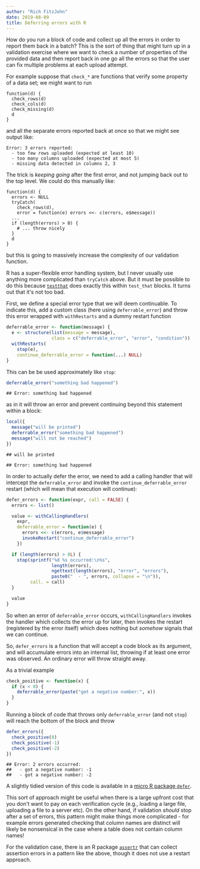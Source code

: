 ```yaml
---
author: "Rich FitzJohn"
date: 2019-08-09
title: Deferring errors with R
---
```


How do you run a block of code and collect up all the errors in order to report them back in a batch?  This is the sort of thing that might turn up in a validation exercise where we want to check a number of properties of the provided data and then report back in one go all the errors so that the user can fix multiple problems at each upload attempt.




For example suppose that `check_*` are functions that verify some property of a data set; we might want to run

```
function(d) {
  check_rows(d)
  check_cols(d)
  check_missing(d)
  d
}
```

and all the separate errors reported back at once so that we might see output like:

```
Error: 3 errors reported:
  - too few rows uploaded (expected at least 10)
  - too many columns uploaded (expected at most 5)
  - missing data detected in columns 2, 3
```

The trick is _keeping going_ after the first error, and not jumping back out to the top level.  We could do this manually like:

```
function(d) {
  errors <- NULL
  tryCatch(
    check_rows(d),
    error = function(e) errors <<- c(errors, e$message))
  ...
  if (length(errors) > 0) {
    # ... throw nicely
  }
  d
}
```

but this is going to massively increase the complexity of our validation function.

R has a super-flexible error handling system, but I never usually use anything more complicated than `tryCatch` above.  But it must be possible to do this because [`testthat`](https://testthat.r-lib.org/) does exactly this within `test_that` blocks.  It turns out that it's not too bad.

First, we define a special error type that we will deem continuable.  To indicate this, add a custom class (here using `deferrable_error`) and throw this error wrapped with `withRestarts` and a dummy restart function


```r
deferrable_error <- function(message) {
  e <- structure(list(message = message),
                 class = c("deferrable_error", "error", "condition"))
  withRestarts(
    stop(e),
    continue_deferrable_error = function(...) NULL)
}
```

This can be be used approximately like `stop`:


```r
deferrable_error("something bad happened")
```

```
## Error: something bad happened
```

as in it will throw an error and prevent continuing beyond this statement within a block:


```r
local({
  message("will be printed")
  deferrable_error("something bad happened")
  message("will not be reached")
})
```

```
## will be printed
```

```
## Error: something bad happened
```

In order to actually defer the error, we need to add a calling handler that will intercept the `deferrable_error` and invoke the `continue_deferrable_error` restart (which will mean that execution will continue):


```r
defer_errors <- function(expr, call = FALSE) {
  errors <- list()

  value <- withCallingHandlers(
    expr,
    deferrable_error = function(e) {
      errors <<- c(errors, e$message)
      invokeRestart("continue_deferrable_error")
    })

  if (length(errors) > 0L) {
    stop(sprintf("%d %s occurred:\n%s",
                 length(errors),
                 ngettext(length(errors), "error", "errors"),
                 paste0("  - ", errors, collapse = "\n")),
         call. = call)
  }

  value
}
```

So when an error of `deferrable_error` occurs, `withCallingHandlers` invokes the handler which collects the error up for later, then invokes the restart (registered by the error itself) which does nothing but _somehow_ signals that we can continue.

So, `defer_errors` is a function that will accept a code block as its argument, and will accumulate errors into an internal list, throwing if at least one error was observed.  An ordinary error will throw straight away.

As a trivial example


```r
check_positive <- function(x) {
  if (x < 0) {
    deferrable_error(paste("got a negative number:", x))
  }
}
```

Running a block of code that throws only `deferrable_error` (and not `stop`) will reach the bottom of the block and throw


```r
defer_errors({
  check_positive(0)
  check_positive(-1)
  check_positive(-2)
})
```

```
## Error: 2 errors occurred:
##   - got a negative number: -1
##   - got a negative number: -2
```

A slightly tidied version of this code is available in a [micro R package `defer`](https://github.com/reside-ic/defer).

This sort of approach might be useful when there is a large upfront cost that you don't want to pay on each verification cycle (e.g., loading a large file, uploading a file to a server etc).  On the other hand, if validation *should* stop after a set of errors, this pattern might make things more complicated - for example errors generated checking that column names are distinct will likely be nonsensical in the case where a table does not contain column names!

For the validation case, there is an R package [`assertr`](https://github.com/ropensci/assertr#what-does-it-look-like) that can collect assertion errors in a pattern like the above, though it does not use a restart approach.
